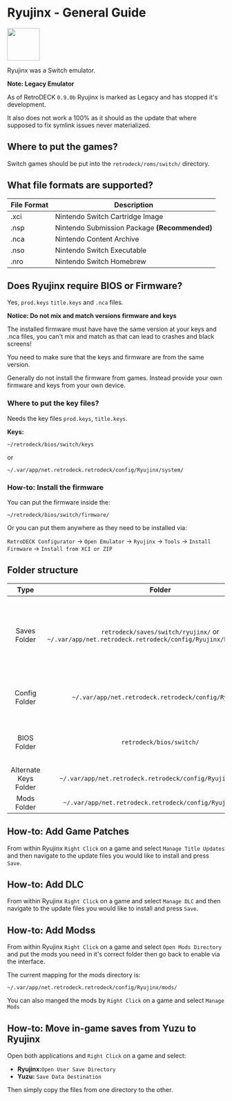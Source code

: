 # Ryujinx - General Guide

<img src="../../../wiki_images/logos/ryujinx-logo.svg" width="75">

Ryujinx was a Switch emulator. 

**Note: Legacy Emulator**

As of RetroDECK `0.9.0b` Ryujinx is marked as Legacy and has stopped it's development.

It also does not work a 100% as it should as the update that where supposed to fix symlink issues never materialized. 

## Where to put the games?

Switch games should be put into the `retrodeck/roms/switch/` directory.

## What file formats are supported?

| File Format | Description |
|-------------|-------------|
| .xci        | Nintendo Switch Cartridge Image |
| .nsp        | Nintendo Submission Package **(Recommended)** |
| .nca        | Nintendo Content Archive |
| .nso        | Nintendo Switch Executable |
| .nro        | Nintendo Switch Homebrew |


## Does Ryujinx require BIOS or Firmware?

Yes, `prod.keys` `title.keys` and `.nca` files.

**Notice: Do not mix and match versions firmware and keys**

The installed firmware must have have the same version at your keys and .nca files, you can't mix and match as that can lead to crashes and black screens!

You need to make sure that the keys and firmware are from the same version.

Generally do not install the firmware from games. Instead provide your own firmware and keys from your own device.

### Where to put the key files?

Needs the key files `prod.keys`, `title.keys`.

**Keys:** 

`~/retrodeck/bios/switch/keys`

or 

`~/.var/app/net.retrodeck.retrodeck/config/Ryujinx/system/`


### How-to: Install the firmware

You can put the firmware inside the:

`~/retrodeck/bios/switch/firmware/`

Or you can put them anywhere as they need to be installed via:

`RetroDECK Configurator` ->  `Open Emulator` -> `Ryujinx` ->  `Tools` -> `Install Firmware` -> `Install from XCI or ZIP`

## Folder structure

| Type    | Folder                 |          Comment     | 
|  :---:  | :---:                  |             :---:     |
| Saves Folder |`retrodeck/saves/switch/ryujinx/` or `~/.var/app/net.retrodeck.retrodeck/config/Ryujinx/bis/user/save/`|      Contains the `nand`, `sdcard` folders, suffers sometimes from symlink issues    |  
| Config Folder |`~/.var/app/net.retrodeck.retrodeck/config/Ryujinx/`         |   Contains most of Ryujinx internal folders|
| BIOS Folder | `retrodeck/bios/switch/` | Contains the `firmware`, `keys` folders  |
| Alternate Keys Folder | `~/.var/app/net.retrodeck.retrodeck/config/Ryujinx/system/` |  |
| Mods  Folder | `~/.var/app/net.retrodeck.retrodeck/config/Ryujinx/mods/` |  |


## How-to: Add Game Patches

From within Ryujinx `Right Click` on a game and select `Manage Title Updates` and then navigate to the update files you would like to install and press `Save`.


## How-to: Add DLC

From within Ryujinx `Right Click` on a game and select `Manage DLC` and then navigate to the update files you would like to install and press `Save`.


## How-to: Add Modss

From within Ryujinx `Right Click` on a game and select `Open Mods Directory` and put the mods you need in it's correct folder then go back to enable via the interface.

The current mapping for the mods directory is:

`~/.var/app/net.retrodeck.retrodeck/config/Ryujinx/mods/`

You can also manged the mods by `Right Click` on a game and select `Manage Mods`

## How-to: Move in-game saves from Yuzu to Ryujinx

Open both applications and  `Right Click` on a game and select:

- **Ryujinx:**`Open User Save Directory` 
- **Yuzu:** `Save Data Destination`

Then simply copy the files from one directory to the other.

